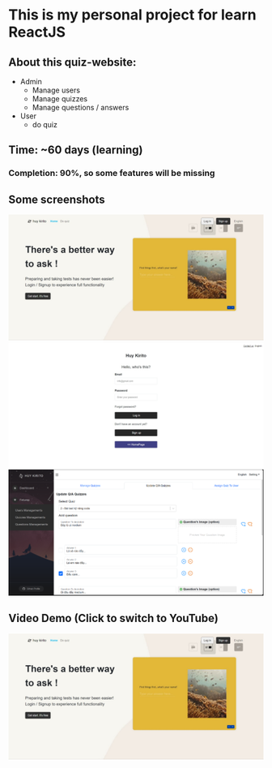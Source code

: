 # This is my personal project for learn ReactJS
## About this quiz-website:
- Admin
  - Manage users
  - Manage quizzes
  - Manage questions / answers
- User
  -  do quiz

## Time: ~60 days (learning)
### Completion: 90%, so some features will be missing

## Some screenshots
![test](/demo/homePage.jpeg)
![test](/demo/login.jpeg)
![test](/demo/mngQuizzes.png)

## Video Demo (Click to switch to YouTube)
[![alt text](/demo/homePage.jpeg)](https://www.youtube.com/watch?v=aKwiLUccFC8)



